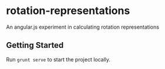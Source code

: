 rotation-representations
========================

An angular.js experiment in calculating rotation representations

## Getting Started
Run `grunt serve` to start the project locally.
